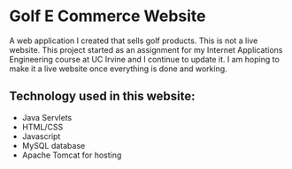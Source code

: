 # Golf E Commerce Website

A web application I created that sells golf products. This is not a live website. This project started as an assignment for my Internet Applications Engineering course at UC Irvine and I continue to update it. I am hoping to make it a live website once everything is done and working.

## Technology used in this website:
* Java Servlets
* HTML/CSS
* Javascript
* MySQL database
* Apache Tomcat for hosting
